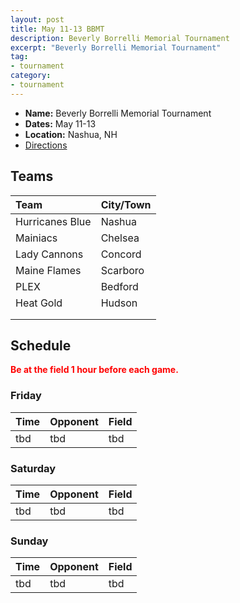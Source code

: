 ```yaml
---
layout: post
title: May 11-13 BBMT
description: Beverly Borrelli Memorial Tournament
excerpt: "Beverly Borrelli Memorial Tournament"
tag:
- tournament
category:
- tournament
---
```

* **Name:** Beverly Borrelli Memorial Tournament
* **Dates:** May 11-13
* **Location:**  Nashua, NH
* [Directions](https://seanmerrow.github.io/heatgold/fields/roby)   

## Teams

|Team                        |City/Town        |
|:---------------------------|:----------------|
|Hurricanes Blue	           |Nashua           |
|Mainiacs	                   |Chelsea   	     |
|Lady Cannons	               |Concord	         |
|Maine Flames	               |Scarboro         |
|PLEX                        |Bedford	         |
|Heat Gold	                 |Hudson           |
|                            |                 |
|                            |                 |


## Schedule
**<span style="color:red">Be at the field 1 hour before each game.</span>**

### Friday

| Time | Opponent | Field |
|:---  |:---      |:---   |
| tbd  | tbd      | tbd   |


### Saturday

| Time | Opponent | Field |
|:---  |:---      |:---   |
| tbd  | tbd      | tbd   |


### Sunday

| Time | Opponent | Field |
|:---  |:---      |:---   |
| tbd  | tbd      | tbd   |

